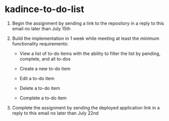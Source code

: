 # kadince-to-do-list

1. Begin the assignment by sending a link to the repository in a reply to this email no later than July 15th


2. Build the implementation in 1 week while meeting at least the minimum functionality requirements:

    - View a list of to-do items with the ability to filter the list by pending, complete, and all to-dos

    - Create a new to-do item

    - Edit a to-do item

    - Delete a to-do item

    - Complete a to-do item


3. Complete the assignment by sending the deployed application link in a reply to this email no later than July 22nd

